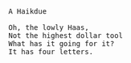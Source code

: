 <pre>A Haikdue

Oh, the lowly Haas,
Not the highest dollar tool
What has it going for it?
It has four letters.
</pre>
